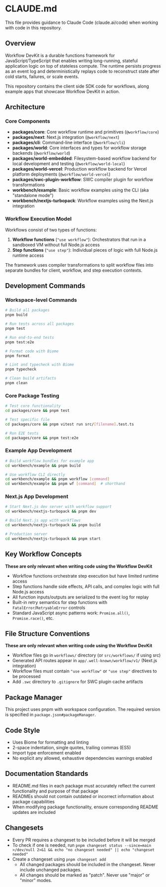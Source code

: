 # CLAUDE.md

This file provides guidance to Claude Code (claude.ai/code) when working with code in this repository.

## Overview

Workflow DevKit is a durable functions framework for JavaScript/TypeScript that enables writing long-running, stateful application logic on top of stateless compute. The runtime persists progress as an event log and deterministically replays code to reconstruct state after cold starts, failures, or scale events.

This repository contains the client side SDK code for workflows, along example apps that showcase Workflow DevKit in action.

## Architecture

### Core Components

- **packages/core**: Core workflow runtime and primitives (`@workflow/core`)
- **packages/next**: Next.js integration (`@workflow/next`)
- **packages/cli**: Command-line interface (`@workflow/cli`)
- **packages/world**: Core interfaces and types for workflow storage backends (`@workflow/world`)
- **packages/world-embedded**: Filesystem-based workflow backend for local development and testing (`@workflow/world-local`)
- **packages/world-vercel**: Production workflow backend for Vercel platform deployments (`@workflow/world-vercel`)
- **packages/swc-plugin-workflow**: SWC compiler plugin for workflow transformations
- **workbench/example**: Basic workflow examples using the CLI (aka "standalone mode")
- **workbench/nextjs-turbopack**: Workflow examples using the Next.js integration

### Workflow Execution Model

Workflows consist of two types of functions:

1. **Workflow functions** (`"use workflow"`): Orchestrators that run in a sandboxed VM without full Node.js access
2. **Step functions** (`"use step"`): Individual pieces of logic with full Node.js runtime access

The framework uses compiler transformations to split workflow files into separate bundles for client, workflow, and step execution contexts.

## Development Commands

### Workspace-level Commands

```bash
# Build all packages
pnpm build

# Run tests across all packages  
pnpm test

# Run end-to-end tests
pnpm test:e2e

# Format code with Biome
pnpm format

# Lint and typecheck with Biome
pnpm typecheck

# Clean build artifacts
pnpm clean
```

### Core Package Testing

```bash
# Test core functionality
cd packages/core && pnpm test

# Test specific file
cd packages/core && pnpm vitest run src/[filename].test.ts

# Run E2E tests
cd packages/core && pnpm test:e2e
```

### Example App Development

```bash
# Build workflow bundles for example app
cd workbench/example && pnpm build

# Use workflow CLI directly
cd workbench/example && pnpm workflow [command]
cd workbench/example && pnpm wf [command]  # shorthand
```

### Next.js App Development

```bash
# Start Next.js dev server with workflow support
cd workbench/nextjs-turbopack && pnpm dev

# Build Next.js app with workflows
cd workbench/nextjs-turbopack && pnpm build

# Production server
cd workbench/nextjs-turbopack && pnpm start
```

## Key Workflow Concepts

**These are only relevant when writing code using the Workflow DevKit**

- Workflow functions orchestrate step execution but have limited runtime access
- Step functions handle side effects, API calls, and complex logic with full Node.js access
- All function inputs/outputs are serialized to the event log for replay
- Built-in retry semantics for step functions with `FatalError`/`RetryableError` controls
- Standard JavaScript async patterns work: `Promise.all()`, `Promise.race()`, etc.

## File Structure Conventions

**These are only relevant when writing code using the Workflow DevKit**

- Workflow files go in `workflows/` directory (or `src/workflows/` if using src)
- Generated API routes appear in `app/.well-known/workflow/v1/` (Next.js integration)
- Workflow files must contain `"use workflow"` or `"use step"` directives to be processed
- Add `.swc` directory to `.gitignore` for SWC plugin cache artifacts

## Package Manager

This project uses pnpm with workspace configuration. The required version is specified in `package.json#packageManager`.

## Code Style

- Uses Biome for formatting and linting
- 2-space indentation, single quotes, trailing commas (ES5)
- Import type enforcement enabled
- No explicit any allowed, exhaustive dependencies warnings enabled

## Documentation Standards

- README.md files in each package must accurately reflect the current functionality and purpose of that package
- READMEs should not contain outdated or incorrect information about package capabilities
- When modifying package functionality, ensure corresponding README updates are included

## Changesets

- Every PR requires a changeset to be included before it will be merged
- To check if one is needed, run `pnpm changeset status --since=main >/dev/null 2>&1 && echo "no changeset needed" || echo "changeset needed"`
- Create a changeset using `pnpm changeset add`
  - All changed packages should be included in the changeset. Never include unchanged packages.
  - All changes should be marked as "patch". Never use "major" or "minor" modes.
